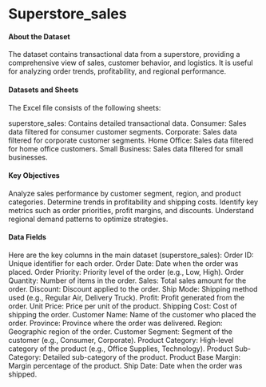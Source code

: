 # Superstore_sales

#### About the Dataset
The dataset contains transactional data from a superstore, providing a comprehensive view of sales, customer behavior, and logistics. It is useful for analyzing order trends, profitability, and regional performance.

#### Datasets and Sheets
The Excel file consists of the following sheets:

superstore_sales: Contains detailed transactional data.
Consumer: Sales data filtered for consumer customer segments.
Corporate: Sales data filtered for corporate customer segments.
Home Office: Sales data filtered for home office customers.
Small Business: Sales data filtered for small businesses.

#### Key Objectives
Analyze sales performance by customer segment, region, and product categories.
Determine trends in profitability and shipping costs.
Identify key metrics such as order priorities, profit margins, and discounts.
Understand regional demand patterns to optimize strategies.

#### Data Fields
Here are the key columns in the main dataset (superstore_sales):
Order ID: Unique identifier for each order.
Order Date: Date when the order was placed.
Order Priority: Priority level of the order (e.g., Low, High).
Order Quantity: Number of items in the order.
Sales: Total sales amount for the order.
Discount: Discount applied to the order.
Ship Mode: Shipping method used (e.g., Regular Air, Delivery Truck).
Profit: Profit generated from the order.
Unit Price: Price per unit of the product.
Shipping Cost: Cost of shipping the order.
Customer Name: Name of the customer who placed the order.
Province: Province where the order was delivered.
Region: Geographic region of the order.
Customer Segment: Segment of the customer (e.g., Consumer, Corporate).
Product Category: High-level category of the product (e.g., Office Supplies, Technology).
Product Sub-Category: Detailed sub-category of the product.
Product Base Margin: Margin percentage of the product.
Ship Date: Date when the order was shipped.
